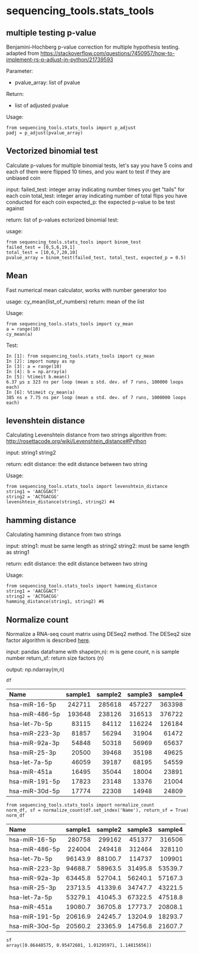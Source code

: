# sequencing_tools.stats_tools #


## multiple testing p-value ##

Benjamini-Hochberg p-value correction for multiple hypothesis testing.
adapted from https://stackoverflow.com/questions/7450957/how-to-implement-rs-p-adjust-in-python/21739593

Parameter:

- pvalue_array: list of pvalue

Return:

- list of adjusted pvalue 

Usage:

```
from sequencing_tools.stats_tools import p_adjust
padj = p_adjust(pvalue_array)
```


## Vectorized binomial test ##

Calculate p-values for multiple binomial tests, let's say you have 5 coins and each of them were flipped 10 times, and you want to test if they are unbiased coin

input:
    failed_test: integer array indicating number times you get "tails" for each coin
    total_test: integer array indicating number of total flips you have conducted for each coin
    expected_p: the expected p-value to be test against

return:
    list of p-values
ectorized binomial test:


usage:
```
from sequencing_tools.stats_tools import binom_test
failed_test = [0,5,6,19,1]
total_test = [10,6,7,20,10]
pvalue_array = binom_test(failed_test, total_test, expected_p = 0.5)
```


## Mean ##

Fast numerical mean calculator, works with number generator too

usage: cy_mean(list_of_numbers)
    return: mean of the list

Usage:
```
from sequencing_tools.stats_tools import cy_mean
a = range(10)
cy_mean(a)
```

Test:

    In [1]: from sequencing_tools.stats_tools import cy_mean
    In [2]: import numpy as np
    In [3]: a = range(10)
    In [4]: b = np.array(a)
    In [5]: %timeit b.mean()
    6.37 µs ± 323 ns per loop (mean ± std. dev. of 7 runs, 100000 loops each)
    In [6]: %timeit cy_mean(a)
    385 ns ± 7.75 ns per loop (mean ± std. dev. of 7 runs, 1000000 loops each)


## levenshtein distance ##

Calculating Levenshtein distance from two strings
algorithm from: http://rosettacode.org/wiki/Levenshtein_distance#Python

input:
    string1
    string2

return:
    edit distance: the edit distance between two string

Usage:
```
from sequencing_tools.stats_tools import levenshtein_distance
string1 = 'AACGGACT'
string2 = 'ACTGACGG'
levenshtein_distance(string1, string2) #4
```


## hamming distance ##

Calculating hamming distance from two strings

input:
    string1: must be same length as string2
    string2: must be same length as string1

return:
    edit distance: the edit distance between two string

Usage:
```
from sequencing_tools.stats_tools import hamming_distance
string1 = 'AACGGACT'
string2 = 'ACTGACGG'
hamming_distance(string1, string2) #6
```

## Normalize count ##
Normalize a RNA-seq count matrix using DESeq2 method. The DESeq2 size factor algorithm is described [here](https://genomebiology.biomedcentral.com/articles/10.1186/gb-2010-11-10-r106#Sec22).


input:
    pandas dataframe with shape(m,n): m is gene count, n is sample number
    return_sf: return size factors (n)

output:
    np.ndarray(m,n)

```
df
```
| Name           |   sample1 |   sample2 |   sample3 |   sample4 |
|:---------------|------------:|------------:|------------:|------------:|
| hsa-miR-16-5p  |      242711 |      285618 |      457227 |      363398 |
| hsa-miR-486-5p |      193648 |      238126 |      316513 |      376722 |
| hsa-let-7b-5p  |       83115 |       84112 |      116224 |      126184 |
| hsa-miR-223-3p |       81857 |       56294 |       31904 |       61472 |
| hsa-miR-92a-3p |       54848 |       50318 |       56969 |       65637 |
| hsa-miR-25-3p  |       20500 |       39468 |       35198 |       49625 |
| hsa-let-7a-5p  |       46059 |       39187 |       68195 |       54559 |
| hsa-miR-451a   |       16495 |       35044 |       18004 |       23891 |
| hsa-miR-191-5p |       17823 |       23148 |       13376 |       21004 |
| hsa-miR-30d-5p |       17774 |       22308 |       14948 |       24809 |

```
from sequencing_tools.stats_tools import normalize_count
norm_df, sf = normalize_count(df.set_index('Name'), return_sf = True)
norm_df
```
| Name           |  sample1 |   sample2 |   sample3 |   sample4  |
|:---------------|------------:|------------:|------------:|------------:|
| hsa-miR-16-5p  |    280758   |    299162   |    451377   |    316506   |
| hsa-miR-486-5p |    224004   |    249418   |    312464   |    328110   |
| hsa-let-7b-5p  |     96143.9 |     88100.7 |    114737   |    109901   |
| hsa-miR-223-3p |     94688.7 |     58963.5 |     31495.8 |     53539.7 |
| hsa-miR-92a-3p |     63445.8 |     52704.1 |     56240.1 |     57167.3 |
| hsa-miR-25-3p  |     23713.5 |     41339.6 |     34747.7 |     43221.5 |
| hsa-let-7a-5p  |     53279.1 |     41045.3 |     67322.5 |     47518.8 |
| hsa-miR-451a   |     19080.7 |     36705.8 |     17773.7 |     20808.1 |
| hsa-miR-191-5p |     20616.9 |     24245.7 |     13204.9 |     18293.7 |
| hsa-miR-30d-5p |     20560.2 |     23365.9 |     14756.8 |     21607.7 |

```
sf
array([0.86448575, 0.95472601, 1.01295971, 1.14815656])
```


